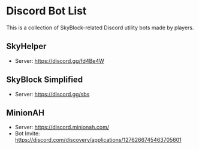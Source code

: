 # Discord Bot List
This is a collection of SkyBlock-related Discord utility bots made by players.

## SkyHelper
- Server: https://discord.gg/fd4Be4W

## SkyBlock Simplified
- Server: https://discord.gg/sbs

## MinionAH
- Server: https://discord.minionah.com/
- Bot Invite: https://discord.com/discovery/applications/1276266745463705601
